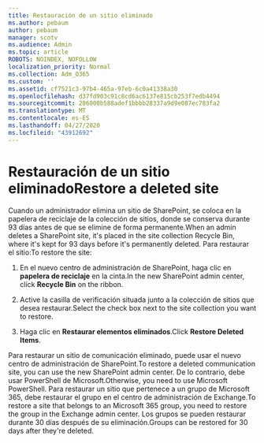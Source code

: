 ```yaml
---
title: Restauración de un sitio eliminado
ms.author: pebaum
author: pebaum
manager: scotv
ms.audience: Admin
ms.topic: article
ROBOTS: NOINDEX, NOFOLLOW
localization_priority: Normal
ms.collection: Adm_O365
ms.custom: ''
ms.assetid: cf7521c3-97b4-465a-97eb-6c0a41338a30
ms.openlocfilehash: d37fd903c91c8cd6ac6137e815cb253f7edb4494
ms.sourcegitcommit: 286000b588adef1bbbb28337a9d9e087ec783fa2
ms.translationtype: MT
ms.contentlocale: es-ES
ms.lasthandoff: 04/27/2020
ms.locfileid: "43912692"
---
```

# <a name="restore-a-deleted-site"></a><span data-ttu-id="e9b0f-102">Restauración de un sitio eliminado</span><span class="sxs-lookup"><span data-stu-id="e9b0f-102">Restore a deleted site</span></span>

<span data-ttu-id="e9b0f-103">Cuando un administrador elimina un sitio de SharePoint, se coloca en la papelera de reciclaje de la colección de sitios, donde se conserva durante 93 días antes de que se elimine de forma permanente.</span><span class="sxs-lookup"><span data-stu-id="e9b0f-103">When an admin deletes a SharePoint site, it's placed in the site collection Recycle Bin, where it's kept for 93 days before it's permanently deleted.</span></span> <span data-ttu-id="e9b0f-104">Para restaurar el sitio:</span><span class="sxs-lookup"><span data-stu-id="e9b0f-104">To restore the site:</span></span>
  
1. <span data-ttu-id="e9b0f-105">En el nuevo centro de administración de SharePoint, haga clic en **papelera de reciclaje** en la cinta.</span><span class="sxs-lookup"><span data-stu-id="e9b0f-105">In the new SharePoint admin center, click **Recycle Bin** on the ribbon.</span></span> 
    
2. <span data-ttu-id="e9b0f-106">Active la casilla de verificación situada junto a la colección de sitios que desea restaurar.</span><span class="sxs-lookup"><span data-stu-id="e9b0f-106">Select the check box next to the site collection you want to restore.</span></span>
    
3. <span data-ttu-id="e9b0f-107">Haga clic en **Restaurar elementos eliminados**.</span><span class="sxs-lookup"><span data-stu-id="e9b0f-107">Click **Restore Deleted Items**.</span></span>
    
<span data-ttu-id="e9b0f-108">Para restaurar un sitio de comunicación eliminado, puede usar el nuevo centro de administración de SharePoint.</span><span class="sxs-lookup"><span data-stu-id="e9b0f-108">To restore a deleted communication site, you can use the new SharePoint admin center.</span></span> <span data-ttu-id="e9b0f-109">De lo contrario, debe usar PowerShell de Microsoft.</span><span class="sxs-lookup"><span data-stu-id="e9b0f-109">Otherwise, you need to use Microsoft PowerShell.</span></span> <span data-ttu-id="e9b0f-110">Para restaurar un sitio que pertenece a un grupo de Microsoft 365, debe restaurar el grupo en el centro de administración de Exchange.</span><span class="sxs-lookup"><span data-stu-id="e9b0f-110">To restore a site that belongs to an Microsoft 365 group, you need to restore the group in the Exchange admin center.</span></span> <span data-ttu-id="e9b0f-111">Los grupos se pueden restaurar durante 30 días después de su eliminación.</span><span class="sxs-lookup"><span data-stu-id="e9b0f-111">Groups can be restored for 30 days after they're deleted.</span></span>
  

